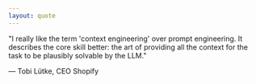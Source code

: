 ```yaml
---
layout: quote
---
```


<style scoped>
  .quote p {
    font-size: 2rem;
    line-height: 3rem;
    font-style: italic;
  }
</style>

"I really like the term 'context engineering' over prompt engineering. It describes the core skill better: the art of providing all the context for the task to be plausibly solvable by the LLM."

<div class="text-right mt-8">
— Tobi Lütke, CEO Shopify
</div>

<!--
Tobi Lütke, the CEO of Shopify, captured this perfectly. Context Engineering isn't just a buzzword - it's a fundamental shift in perspective.

Prompt Engineering asks: "How should the LLM work?"
Context Engineering asks: "What information does it need?"

It's the difference between being a micromanager and being a good team leader. The micromanager explains every step. The good team leader ensures all relevant information is available and lets the team work.
-->
